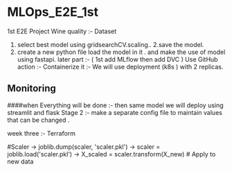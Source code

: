 # MLOps_E2E_1st
1st E2E Project
Wine quality :- Dataset
1. select best model using gridsearchCV.scaling..
2.save the model.
3. create a new python file load the model in it . and make the use of model using fastapi.
later part :- ( 1st add MLflow then add DVC )
Use GitHub action :-
Containerize it :- We will use deployment (k8s ) with 2 replicas.
## Monitoring
####when Everything will be done :- then same model we will deploy using streamlit and flask
Stage 2 :- make a separate config file to maintain values that can be changed .


 week three :- Terraform


#Scaler
-> joblib.dump(scaler, 'scaler.pkl')
-> scaler = joblib.load('scaler.pkl')
-> X_scaled = scaler.transform(X_new)  # Apply to new data
